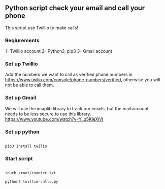 ## Python script check your email and call your phone 

This script use Twillio to make calls!

### Reqiurements 

1- Twillio account
2- Python3, pip3
3- Gmail account 


### Set up Twillio 
Add the numbers we want to call as verified phone numbers in https://www.twilio.com/console/phone-numbers/verified, otherwise you will not be able to call them.


### Set up Gmail
We will use the imaplib library to track our emails, but the mail account needs to be less secure to use this library. https://www.youtube.com/watch?v=Y_u5KIeXiVI

### Set up python 

```

pip3 install twilio

```

### Start script 

```

touch /root/counter.txt

python3 twillio-calls.py

```
